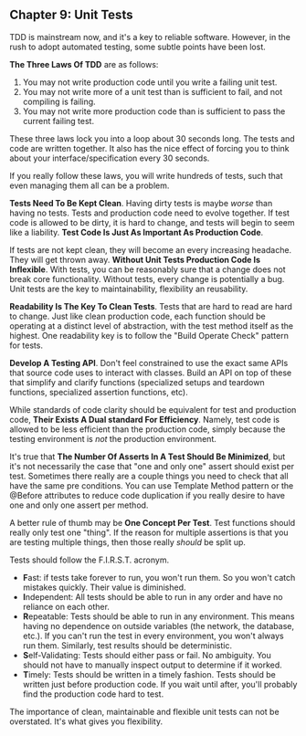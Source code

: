 ## Chapter 9: Unit Tests

TDD is mainstream now, and it's a key to reliable software. However, in the rush to adopt automated
testing, some subtle points have been lost.

**The Three Laws Of TDD** are as follows:

1. You may not write production code until you write a failing unit test.
2. You may not write more of a unit test than is sufficient to fail, and not compiling is failing.
3. You may not write more production code than is sufficient to pass the current failing test.

These three laws lock you into a loop about 30 seconds long. The tests and code are written
together. It also has the nice effect of forcing you to think about your interface/specification
every 30 seconds.

If you really follow these laws, you will write hundreds of tests, such that even managing them all
can be a problem.

**Tests Need To Be Kept Clean**. Having dirty tests is maybe *worse* than having no tests. Tests and
production code need to evolve together. If test code is allowed to be dirty, it is hard to change,
and tests will begin to seem like a liability. **Test Code Is Just As Important As Production
Code**.

If tests are not kept clean, they will become an every increasing headache. They will get thrown
away. **Without Unit Tests Production Code Is Inflexible**. With tests, you can be reasonably sure
that a change does not break core functionality. Without tests, every change is potentially a bug.
Unit tests are the key to maintainability, flexibility an reusability. 

**Readability Is The Key To Clean Tests**. Tests that are hard to read are hard to change. Just like
clean production code, each function should be operating at a distinct level of abstraction, with
the test method itself as the highest. One readability key is to follow the "Build Operate Check"
pattern for tests. 

**Develop A Testing API**. Don't feel constrained to use the exact same APIs that source code uses
to interact with classes. Build an API on top of these that simplify and clarify functions
(specialized setups and teardown functions, specialized assertion functions, etc).

While standards of code clarity should be equivalent for test and production code, **Their Exists A
Dual standard For Efficiency**. Namely, test code is allowed to be less efficient than the
production code, simply because the testing environment is *not* the production environment.

It's true that **The Number Of Asserts In A Test Should Be Minimized**, but it's not necessarily the
case that "one and only one" assert should exist per test. Sometimes there really are a couple
things you need to check that all have the same pre conditions. You can use Template Method pattern
or the @Before attributes to reduce code duplication if you really desire to have one and only one
assert per method.

A better rule of thumb may be **One Concept Per Test**. Test functions should really only test one
"thing". If the reason for multiple assertions is that you are testing multiple things, then those
really *should* be split up.


Tests should follow the F.I.R.S.T. acronym.

* **F**ast: if tests take forever to run, you won't run them. So you won't catch mistakes quickly.
  Their value is diminished.
* **I**ndependent: All tests should be able to run in any order and have no reliance on each other. 
* **R**epeatable: Tests should be able to run in any environment. This means having no dependence on
  outside variables (the network, the database, etc.). If you can't run the test in every
  environment, you won't always run them. Similarly, test results should be deterministic.
* **S**elf-Validating: Tests should either pass or fail. No ambiguity. You should not have to
  manually inspect output to determine if it worked.
* **T**imely: Tests should be written in a timely fashion. Tests should be written just before
  production code. If you wait until after, you'll probably find the production code hard to test.

The importance of clean, maintainable and flexible unit tests can not be overstated. It's what gives
you flexibility.
